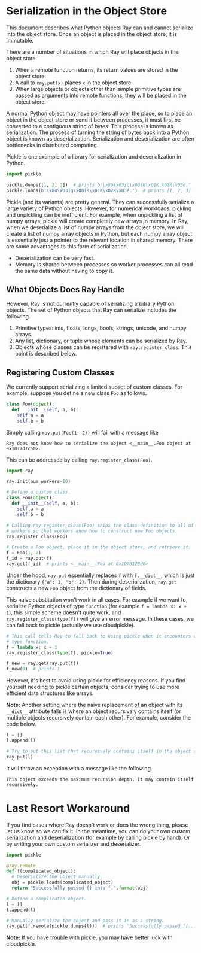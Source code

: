 # Serialization in the Object Store

This document describes what Python objects Ray can and cannot serialize into
the object store. Once an object is placed in the object store, it is immutable.

There are a number of situations in which Ray will place objects in the object
store.

1. When a remote function returns, its return values are stored in the object
store.
2. A call to `ray.put(x)` places `x` in the object store.
3. When large objects or objects other than simple primitive types are passed as
arguments into remote functions, they will be placed in the object store.

A normal Python object may have pointers all over the place, so to place an
object in the object store or send it between processes, it must first be
converted to a contiguous string of bytes. This process is known as
serialization. The process of turning the string of bytes back into a Python
object is known as deserialization. Serialization and deserialization are often
bottlenecks in distributed computing.

Pickle is one example of a library for serialization and deserialization in
Python.

```python
import pickle

pickle.dumps([1, 2, 3])  # prints b'\x80\x03]q\x00(K\x01K\x02K\x03e.'
pickle.loads(b'\x80\x03]q\x00(K\x01K\x02K\x03e.')  # prints [1, 2, 3]
```

Pickle (and its variants) are pretty general. They can successfully serialize a
large variety of Python objects. However, for numerical workloads, pickling and
unpickling can be inefficient. For example, when unpickling a list of numpy
arrays, pickle will create completely new arrays in memory. In Ray, when we
deserialize a list of numpy arrays from the object store, we will create a list
of numpy array objects in Python, but each numpy array object is essentially
just a pointer to the relevant location in shared memory. There are some
advantages to this form of serialization.

- Deserialization can be very fast.
- Memory is shared between processes so worker processes can all read the same
data without having to copy it.

## What Objects Does Ray Handle

However, Ray is not currently capable of serializing arbitrary Python objects.
The set of Python objects that Ray can serialize includes the following.

1. Primitive types: ints, floats, longs, bools, strings, unicode, and numpy
arrays.
2. Any list, dictionary, or tuple whose elements can be serialized by Ray.
3. Objects whose classes can be registered with `ray.register_class`. This point
is described below.

## Registering Custom Classes

We currently support serializing a limited subset of custom classes. For
example, suppose you define a new class `Foo` as follows.

```python
class Foo(object):
  def __init__(self, a, b):
    self.a = a
    self.b = b
```

Simply calling `ray.put(Foo(1, 2))` will fail with a message like

```
Ray does not know how to serialize the object <__main__.Foo object at 0x1077d7c50>.
```

This can be addressed by calling `ray.register_class(Foo)`.

```python
import ray

ray.init(num_workers=10)

# Define a custom class.
class Foo(object):
  def __init__(self, a, b):
    self.a = a
    self.b = b

# Calling ray.register_class(Foo) ships the class definition to all of the
# workers so that workers know how to construct new Foo objects.
ray.register_class(Foo)

# Create a Foo object, place it in the object store, and retrieve it.
f = Foo(1, 2)
f_id = ray.put(f)
ray.get(f_id)  # prints <__main__.Foo at 0x1078128d0>
```

Under the hood, `ray.put` essentially replaces `f` with `f.__dict__`, which is
just the dictionary `{"a": 1, "b": 2}`. Then during deserialization, `ray.get`
constructs a new `Foo` object from the dictionary of fields.

This naive substitution won't work in all cases. For example if we want to
serialize Python objects of type `function` (for example `f = lambda x: x + 1`),
this simple scheme doesn't quite work, and `ray.register_class(type(f))` will
give an error message. In these cases, we can fall back to pickle (actually we
use cloudpickle).

```python
# This call tells Ray to fall back to using pickle when it encounters objects of
# type function.
f = lambda x: x + 1
ray.register_class(type(f), pickle=True)

f_new = ray.get(ray.put(f))
f_new(0)  # prints 1
```

However, it's best to avoid using pickle for efficiency reasons. If you find
yourself needing to pickle certain objects, consider trying to use more
efficient data structures like arrays.

**Note:** Another setting where the naive replacement of an object with its
`__dict__` attribute fails is where an object recursively contains itself (or
multiple objects recursively contain each other). For example, consider the code
below.

```python
l = []
l.append(l)

# Try to put this list that recursively contains itself in the object store.
ray.put(l)
```

It will throw an exception with a message like the following.

```
This object exceeds the maximum recursion depth. It may contain itself recursively.
```

# Last Resort Workaround

If you find cases where Ray doesn't work or does the wrong thing, please let us
know so we can fix it. In the meantime, you can do your own custom serialization
and deserialization (for example by calling pickle by hand). Or by writing your
own custom serializer and deserializer.

```python
import pickle

@ray.remote
def f(complicated_object):
  # Deserialize the object manually.
  obj = pickle.loads(complicated_object)
  return "Successfully passed {} into f.".format(obj)

# Define a complicated object.
l = []
l.append(l)

# Manually serialize the object and pass it in as a string.
ray.get(f.remote(pickle.dumps(l)))  # prints 'Successfully passed [[...]] into f.'
```

**Note:** If you have trouble with pickle, you may have better luck with
cloudpickle.
